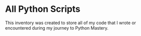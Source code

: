 # All Python Scripts
This inventory was created to store all of my code that I wrote or encountered during my journey to Python Mastery.

